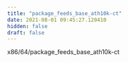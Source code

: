 ```yaml
---
title: "package_feeds_base_ath10k-ct"
date: 2021-08-01 09:45:27.120410
hidden: false
draft: false
---
```


x86/64/package_feeds_base_ath10k-ct

